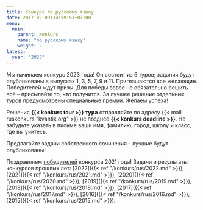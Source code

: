 ```yaml
---
title: Конкурс по русскому языку
date: 2017-02-09T14:59:53+03:00
menu:
  main:
    parent: konkurs
    name: "по русскому языку"
    weight: 2
latest: 
  year: "2023"
---
```


Мы начинаем конкурс 2023 года! Он состоит из 6 туров; задания будут опубликованы в выпусках 1, 3, 5, 7, 9 и 11. Приглашаются все желающие. Победителей ждут призы.
Для победы вовсе не обязательно решить всё – присылайте то, что получится. За лучшее решение отдельных туров предусмотрены специальные премии. Желаем успеха!

Решения **{{< konkurs tour >}} тура** отправляйте по адресу {{< mail ruskonkurs "kvantik.org" >}} не позднее **{{< konkurs deadline >}}**.
Не забудьте указать в письме ваши имя, фамилию, город, школу и класс, где вы учитесь.

Предлагайте задачи собственного сочинения – лучшие будут опубликованы!

Поздравляем [победителей](winners/2021.pdf) конкурса 2021 года!
Задачи и результаты конкурсов прошлых лет: 
[2022]({{< ref "/konkurs/rus/2022.md" >}}),
[2021]({{< ref "/konkurs/rus/2021.md" >}}),
[2020]({{< ref "/konkurs/rus/2020.md" >}}),
[2019]({{< ref "/konkurs/rus/2019.md" >}}),
[2018]({{< ref "/konkurs/rus/2018.md" >}}),
[2017]({{< ref "/konkurs/rus/2017.md" >}}),
[2016]({{< ref "/konkurs/rus/2016.md" >}}),
[2015]({{< ref "/konkurs/rus/2015.md" >}}).







